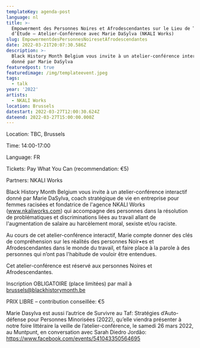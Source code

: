 ```yaml
---
templateKey: agenda-post
language: nl
title: >-
  Empowerment des Personnes Noires et Afrodescendantes sur le Lieu de Travail et
  d’Étude – Atelier-Conférence avec Marie DaSylva (NKALI Works)
slug: EmpowermentdesPersonnesNoiresetAfrodescendantes
date: 2022-03-21T20:07:30.586Z
description: >-
  Black History Month Belgium vous invite à un atelier-conférence interactif
  donné par Marie DaSylva
featuredpost: true
featuredimage: /img/templateevent.jpeg
tags:
  - talk
year: '2022'
artists:
  - NKALI Works
location: Brussels
datestart: 2022-03-27T12:00:30.624Z
dateend: 2022-03-27T15:00:00.000Z
---
```

Location: TBC, Brussels

Time: 14:00-17:00 

Language: FR

Tickets: Pay What You Can (recommendation: €5)

Partners: NKALI Works

Black History Month Belgium vous invite à un atelier-conférence interactif donné par Marie DaSylva, coach stratégique de vie en entreprise pour femmes racisées et fondatrice de l'agence NKALI Works (www.nkaliworks.com) qui accompagne des personnes dans la résolution de problématiques et discriminations liées au travail allant de l'augmentation de salaire au harcèlement moral, sexiste et/ou raciste.

Au cours de cet atelier-conférence interactif, Marie compte donner des clés de compréhension sur les réalités des personnes Noir•es et Afrodescendantes dans le monde du travail, et faire place à la parole à des personnes qui n’ont pas l'habitude de vouloir être entendues.

Cet atelier-conférence est réservé aux personnes Noires et Afrodescendantes.

Inscription OBLIGATOIRE (place limitées) par mail à brussels@blackhistorymonth.be

PRIX LIBRE – contribution conseillée: €5 

Marie Dasylva est aussi l’autrice de Survivre au Taf: Stratégies d’Auto-défense pour Personnes Minorisées (2022), qu’elle viendra présenter à notre foire littéraire la veille de l’atelier-conférence, le samedi 26 mars 2022, au Muntpunt, en conversation avec Sarah Diedro Jordão: https://www.facebook.com/events/541043350564695
